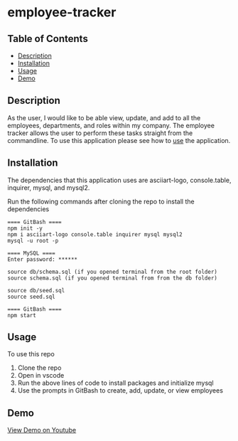 # employee-tracker

## Table of Contents

- [Description](#description)
- [Installation](#installation)
- [Usage](#usage)
- [Demo](#demo)

## Description

As the user, I would like to be able view, update, and add to all the employees, departments, and roles within my company. The employee tracker allows the user to perform these tasks straight from the commandline. To use this application please see how to [use](#usage) the application.

## Installation

The dependencies that this application uses are asciiart-logo, console.table, inquirer, mysql, and mysql2.

Run the following commands after cloning the repo to install the dependencies

```
==== GitBash ====
npm init -y
npm i asciiart-logo console.table inquirer mysql mysql2
mysql -u root -p

==== MySQL ====
Enter password: ******

source db/schema.sql (if you opened terminal from the root folder)
source schema.sql (if you opened terminal from from the db folder)

source db/seed.sql
source seed.sql

==== GitBash ====
npm start
```

## Usage

To use this repo

1. Clone the repo
2. Open in vscode
3. Run the above lines of code to install packages and initialize mysql
4. Use the prompts in GitBash to create, add, update, or view employees

## Demo

[View Demo on Youtube](https://youtu.be/NEL4OwtuZ_A)

